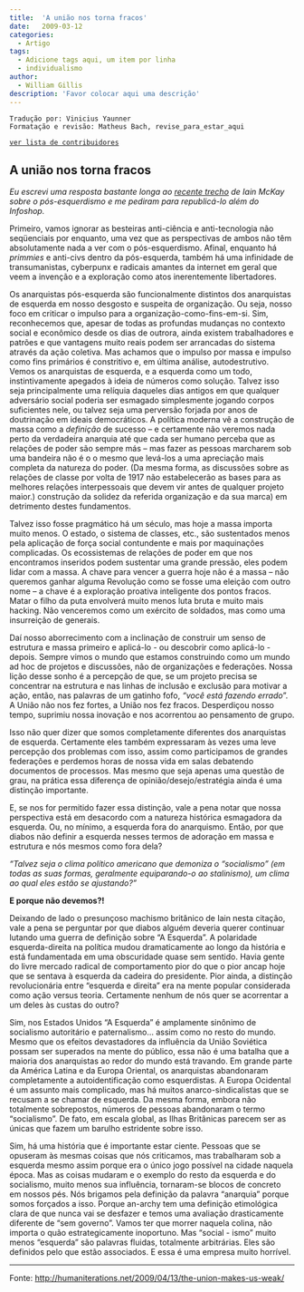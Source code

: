 ```yaml
---
title:  'A união nos torna fracos'
date:   2009-03-12
categories:
  - Artigo
tags:
  - Adicione tags aqui, um item por linha
  - individualismo
author:
  - William Gillis
description: 'Favor colocar aqui uma descrição'
---
```


```
Tradução por: Vinicius Yaunner
Formatação e revisão: Matheus Bach, revise_para_estar_aqui
```
[```ver lista de contribuidores```](/about/#contribuidores)

  
## A união nos torna fracos

*Eu escrevi uma resposta bastante longa ao [recente trecho](https://anarchism.pageabode.com/blog/a-few-comments-on-post-left-anarchy/) de Iain McKay sobre o pós-esquerdismo e me pediram para republicá-lo além do Infoshop.*

Primeiro, vamos ignorar as besteiras anti-ciência e anti-tecnologia não seqüenciais por enquanto, uma vez que as perspectivas de ambos não têm absolutamente nada a ver com o pós-esquerdismo. Afinal, enquanto há *primmies* e anti-civs dentro da pós-esquerda, também há uma infinidade de transumanistas, cyberpunx e radicais amantes da internet em geral que veem a invenção e a exploração como atos inerentemente libertadores.

Os anarquistas pós-esquerda são funcionalmente distintos dos anarquistas de esquerda em nosso desgosto e suspeita de organização. Ou seja, nosso foco em criticar o impulso para a organização-como-fins-em-si. Sim, reconhecemos que, apesar de todas as profundas mudanças no contexto social e econômico desde os dias de outrora, ainda existem trabalhadores e patrões e que vantagens muito reais podem ser arrancadas do sistema através da ação coletiva. Mas achamos que o impulso por massa e impulso como fins primários é constritivo e, em última análise, autodestrutivo. Vemos os anarquistas de esquerda, e a esquerda como um todo, instintivamente apegados à ideia de números como solução. Talvez isso seja principalmente uma relíquia daqueles dias antigos em que qualquer adversário social poderia ser esmagado simplesmente jogando corpos suficientes nele, ou talvez seja uma perversão forjada por anos de doutrinação em ideais democráticos. A política moderna vê a construção de massa como a *definição* de sucesso – e certamente não veremos nada perto da verdadeira anarquia até que cada ser humano perceba que as relações de poder são sempre más – mas fazer as pessoas marcharem sob uma bandeira não é o o mesmo que levá-los a uma apreciação mais completa da natureza do poder. (Da mesma forma, as discussões sobre as relações de classe por volta de 1917 não estabelecerão as bases para as melhores relações interpessoais que devem vir antes de qualquer projeto maior.) construção da solidez da referida organização e da sua marca) em detrimento destes fundamentos.

Talvez isso fosse pragmático há um século, mas hoje a massa importa muito menos. O estado, o sistema de classes, etc., são sustentados menos pela aplicação de força social contundente e mais por maquinações complicadas. Os ecossistemas de relações de poder em que nos encontramos inseridos podem sustentar uma grande pressão, eles podem lidar com a massa. A chave para vencer a guerra hoje não é a massa – não queremos ganhar alguma Revolução como se fosse uma eleição com outro nome – a chave é a exploração proativa inteligente dos pontos fracos. Matar o filho da puta envolverá muito menos luta bruta e muito mais hacking. Não venceremos como um exército de soldados, mas como uma insurreição de generais.

Daí nosso aborrecimento com a inclinação de construir um senso de estrutura e massa primeiro e aplicá-lo - ou descobrir como aplicá-lo - depois. Sempre vimos o mundo que estamos construindo como um mundo ad hoc de projetos e discussões, não de organizações e federações. Nossa lição desse sonho é a percepção de que, se um projeto precisa se concentrar na estrutura e nas linhas de inclusão e exclusão para motivar a ação, então, nas palavras de um gatinho fofo, *“você está fazendo errado*”. A União não nos fez fortes, a União nos fez fracos. Desperdiçou nosso tempo, suprimiu nossa inovação e nos acorrentou ao pensamento de grupo.

Isso não quer dizer que somos completamente diferentes dos anarquistas de esquerda. Certamente eles também expressaram às vezes uma leve percepção dos problemas com isso, assim como participamos de grandes federações e perdemos horas de nossa vida em salas debatendo documentos de processos. Mas mesmo que seja apenas uma questão de grau, na prática essa diferença de opinião/desejo/estratégia ainda é uma distinção importante.

E, se nos for permitido fazer essa distinção, vale a pena notar que nossa perspectiva está em desacordo com a natureza histórica esmagadora da esquerda. Ou, no mínimo, a esquerda fora do anarquismo. Então, por que diabos não definir a esquerda nesses termos de adoração em massa e estrutura e nós mesmos como fora dela?

*“Talvez seja o clima político americano que demoniza o “socialismo” (em todas as suas formas, geralmente equiparando-o ao stalinismo), um clima ao qual eles estão se ajustando?”*

**E porque não devemos?!**

Deixando de lado o presunçoso machismo britânico de Iain nesta citação, vale a pena se perguntar por que diabos alguém deveria querer continuar lutando uma guerra de definição sobre “A Esquerda”. A polaridade esquerda-direita na política mudou dramaticamente ao longo da história e está fundamentada em uma obscuridade quase sem sentido. Havia gente do livre mercado radical de comportamento pior do que o pior ancap hoje que se sentava à esquerda da cadeira do presidente. Pior ainda, a distinção revolucionária entre “esquerda e direita” era na mente popular considerada como ação versus teoria. Certamente nenhum de nós quer se acorrentar a um deles às custas do outro?

Sim, nos Estados Unidos “A Esquerda” é amplamente sinônimo de socialismo autoritário e paternalismo... assim como no resto do mundo. Mesmo que os efeitos devastadores da influência da União Soviética possam ser superados na mente do público, essa não é uma batalha que a maioria dos anarquistas ao redor do mundo está travando. Em grande parte da América Latina e da Europa Oriental, os anarquistas abandonaram completamente a autoidentificação como esquerdistas. A Europa Ocidental é um assunto mais complicado, mas há muitos anarco-sindicalistas que se recusam a se chamar de esquerda. Da mesma forma, embora não totalmente sobrepostos, números de pessoas abandonaram o termo “socialismo”. De fato, em escala global, as Ilhas Britânicas parecem ser as únicas que fazem um barulho estridente sobre isso.

Sim, há uma história que é importante estar ciente. Pessoas que se opuseram às mesmas coisas que nós criticamos, mas trabalharam sob a esquerda mesmo assim porque era o único jogo possível na cidade naquela época. Mas as coisas mudaram e o exemplo do resto da esquerda e do socialismo, muito menos sua influência, tornaram-se blocos de concreto em nossos pés. Nós brigamos pela definição da palavra “anarquia” porque somos forçados a isso. Porque an-archy tem uma definição etimológica clara de que nunca vai se desfazer e temos uma avaliação drasticamente diferente de “sem governo”. Vamos ter que morrer naquela colina, não importa o quão estrategicamente inoportuno. Mas “social - ismo” muito menos “esquerda” são palavras fluidas, totalmente arbitrárias. Eles são definidos pelo que estão associados. E essa é uma empresa muito horrível.


---
Fonte: http://humaniterations.net/2009/04/13/the-union-makes-us-weak/